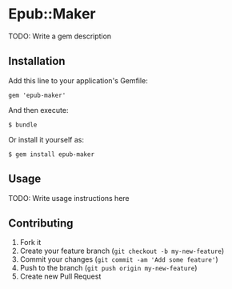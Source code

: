 # Epub::Maker

TODO: Write a gem description

## Installation

Add this line to your application's Gemfile:

    gem 'epub-maker'

And then execute:

    $ bundle

Or install it yourself as:

    $ gem install epub-maker

## Usage

TODO: Write usage instructions here

## Contributing

1. Fork it
2. Create your feature branch (`git checkout -b my-new-feature`)
3. Commit your changes (`git commit -am 'Add some feature'`)
4. Push to the branch (`git push origin my-new-feature`)
5. Create new Pull Request
